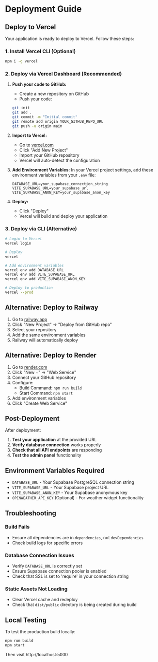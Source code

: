 # Deployment Guide

## Deploy to Vercel

Your application is ready to deploy to Vercel. Follow these steps:

### 1. Install Vercel CLI (Optional)

```bash
npm i -g vercel
```

### 2. Deploy via Vercel Dashboard (Recommended)

1. **Push your code to GitHub:**
   - Create a new repository on GitHub
   - Push your code:
   ```bash
   git init
   git add .
   git commit -m "Initial commit"
   git remote add origin YOUR_GITHUB_REPO_URL
   git push -u origin main
   ```

2. **Import to Vercel:**
   - Go to [vercel.com](https://vercel.com)
   - Click "Add New Project"
   - Import your GitHub repository
   - Vercel will auto-detect the configuration

3. **Add Environment Variables:**
   In your Vercel project settings, add these environment variables from your `.env` file:

   ```
   DATABASE_URL=your_supabase_connection_string
   VITE_SUPABASE_URL=your_supabase_url
   VITE_SUPABASE_ANON_KEY=your_supabase_anon_key
   ```

4. **Deploy:**
   - Click "Deploy"
   - Vercel will build and deploy your application

### 3. Deploy via CLI (Alternative)

```bash
# Login to Vercel
vercel login

# Deploy
vercel

# Add environment variables
vercel env add DATABASE_URL
vercel env add VITE_SUPABASE_URL
vercel env add VITE_SUPABASE_ANON_KEY

# Deploy to production
vercel --prod
```

## Alternative: Deploy to Railway

1. Go to [railway.app](https://railway.app)
2. Click "New Project" → "Deploy from GitHub repo"
3. Select your repository
4. Add the same environment variables
5. Railway will automatically deploy

## Alternative: Deploy to Render

1. Go to [render.com](https://render.com)
2. Click "New +" → "Web Service"
3. Connect your GitHub repository
4. Configure:
   - Build Command: `npm run build`
   - Start Command: `npm start`
5. Add environment variables
6. Click "Create Web Service"

## Post-Deployment

After deployment:

1. **Test your application** at the provided URL
2. **Verify database connection** works properly
3. **Check that all API endpoints** are responding
4. **Test the admin panel** functionality

## Environment Variables Required

- `DATABASE_URL` - Your Supabase PostgreSQL connection string
- `VITE_SUPABASE_URL` - Your Supabase project URL
- `VITE_SUPABASE_ANON_KEY` - Your Supabase anonymous key
- `OPENWEATHER_API_KEY` (Optional) - For weather widget functionality

## Troubleshooting

### Build Fails
- Ensure all dependencies are in `dependencies`, not `devDependencies`
- Check build logs for specific errors

### Database Connection Issues
- Verify `DATABASE_URL` is correctly set
- Ensure Supabase connection pooler is enabled
- Check that SSL is set to 'require' in your connection string

### Static Assets Not Loading
- Clear Vercel cache and redeploy
- Check that `dist/public` directory is being created during build

## Local Testing

To test the production build locally:

```bash
npm run build
npm start
```

Then visit http://localhost:5000
